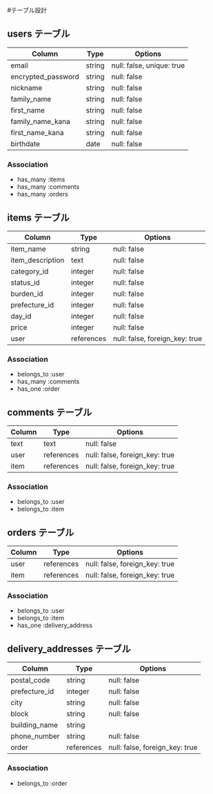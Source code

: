 #テーブル設計

## users テーブル

| Column             | Type    | Options                   |
| ------------------ | ------- | ------------------------- |
| email              | string  | null: false, unique: true |
| encrypted_password | string  | null: false               |
| nickname           | string  | null: false               |
| family_name        | string  | null: false               |
| first_name         | string  | null: false               |
| family_name_kana   | string  | null: false               |
| first_name_kana    | string  | null: false               |
| birthdate          | date    | null: false               | 

### Association

- has_many :items
- has_many :comments
- has_many :orders

## items テーブル

| Column                     | Type       | Options                        |
| -------------------------- | ---------- | ------------------------------ |
| item_name                  | string     | null: false                    |
| item_description           | text       | null: false                    |
| category_id                | integer    | null: false                    |
| status_id                  | integer    | null: false                    |
| burden_id                  | integer    | null: false                    |
| prefecture_id              | integer    | null: false                    |
| day_id                     | integer    | null: false                    |
| price                      | integer    | null: false                    |
| user                       | references | null: false, foreign_key: true |

### Association

- belongs_to :user
- has_many   :comments
- has_one    :order

## comments テーブル

| Column    | Type       | Options                        |
| --------- | ---------- | ------------------------------ |
| text      | text       | null: false                    |
| user      | references | null: false, foreign_key: true |
| item      | references | null: false, foreign_key: true |

### Association

- belongs_to :user
- belongs_to :item

## orders テーブル

| Column    | Type       | Options                        |
| --------- | ---------- | ------------------------------ |
| user      | references | null: false, foreign_key: true |
| item      | references | null: false, foreign_key: true |

### Association

- belongs_to :user
- belongs_to :item
- has_one    :delivery_address

## delivery_addresses テーブル

| Column                      | Type       | Options                        |
| --------------------------- | ---------- | ------------------------------ |
| postal_code                 | string     | null: false                    |
| prefecture_id               | integer    | null: false                    |
| city                        | string     | null: false                    |
| block                       | string     | null: false                    |
| building_name               | string     |                                |
| phone_number                | string     | null: false                    |
| order                       | references | null: false, foreign_key: true |

### Association

- belongs_to :order
